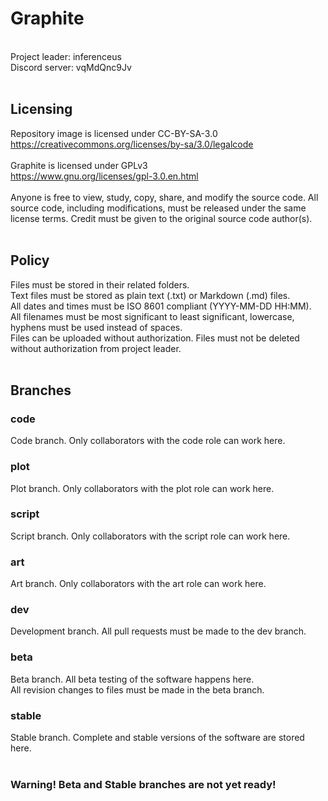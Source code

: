 # Graphite
<br/>
Project leader: inferenceus<br/>
Discord server: vqMdQnc9Jv<br/>
<br/>

## Licensing
Repository image is licensed under CC-BY-SA-3.0<br/>
https://creativecommons.org/licenses/by-sa/3.0/legalcode<br/>
<br/>
Graphite is licensed under GPLv3<br/>
https://www.gnu.org/licenses/gpl-3.0.en.html<br/>
<br/>
Anyone is free to view, study, copy, share, and modify the source code. All source code, including modifications,
must be released under the same license terms. Credit must be given to the original source code author(s).<br/>
<br/>

## Policy
Files must be stored in their related folders.<br/>
Text files must be stored as plain text (.txt) or Markdown (.md) files.<br/>
All dates and times must be ISO 8601 compliant (YYYY-MM-DD HH:MM).<br/>
All filenames must be most significant to least significant, lowercase, hyphens must be used instead of spaces.<br/>
Files can be uploaded without authorization. Files must not be deleted without authorization from project leader.<br/>
<br/>

## Branches
### code
Code branch. Only collaborators with the code role can work here.<br/>

### plot
Plot branch. Only collaborators with the plot role can work here.<br/>

### script
Script branch. Only collaborators with the script role can work here.<br/>

### art
Art branch. Only collaborators with the art role can work here.<br/>

### dev
Development branch. All pull requests must be made to the dev branch.<br/>

### beta
Beta branch. All beta testing of the software happens here.<br/>
All revision changes to files must be made in the beta branch.<br/>

### stable
Stable branch. Complete and stable versions of the software are stored here.<br/>
<br/>
### Warning! Beta and Stable branches are not yet ready!
